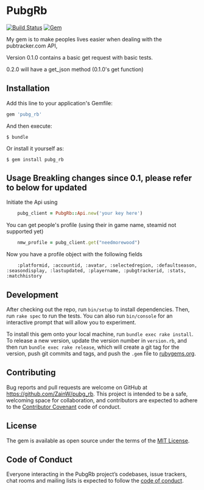 # PubgRb
[![Build Status](https://travis-ci.org/ZainW/pubg_rb.svg?branch=master)](https://travis-ci.org/ZainW/pubg_rb) [![Gem](https://img.shields.io/gem/dt/rails.svg)](https://rubygems.org/gems/pubg_rb)

My gem is to make peoples lives easier when dealing with the pubtracker.com API, 

Version 0.1.0 contains a basic get request with basic tests.

0.2.0 will have a get_json method (0.1.0's get function)

## Installation

Add this line to your application's Gemfile:

```ruby
gem 'pubg_rb'
```

And then execute:

    $ bundle

Or install it yourself as:

    $ gem install pubg_rb

## Usage Breakling changes since 0.1, please refer to below for updated

Initiate the Api using 
```ruby
    pubg_client = PubgRb::Api.new('your key here')
```

You can get people's profile (using their in game name, steamid not supported yet)  
```ruby
    nmw_profile = pubg_client.get("needmorewood")
```
Now you have a profile object with the following fields
```
    :platformid, :accountid, :avatar, :selectedregion, :defaultseason, :seasondisplay, :lastupdated, :playername, :pubgtrackerid, :stats, :matchhistory
```

## Development

After checking out the repo, run `bin/setup` to install dependencies. Then, run `rake spec` to run the tests. You can also run `bin/console` for an interactive prompt that will allow you to experiment.

To install this gem onto your local machine, run `bundle exec rake install`. To release a new version, update the version number in `version.rb`, and then run `bundle exec rake release`, which will create a git tag for the version, push git commits and tags, and push the `.gem` file to [rubygems.org](https://rubygems.org).

## Contributing

Bug reports and pull requests are welcome on GitHub at https://github.com/ZainW/pubg_rb. This project is intended to be a safe, welcoming space for collaboration, and contributors are expected to adhere to the [Contributor Covenant](http://contributor-covenant.org) code of conduct.

## License

The gem is available as open source under the terms of the [MIT License](http://opensource.org/licenses/MIT).

## Code of Conduct

Everyone interacting in the PubgRb project’s codebases, issue trackers, chat rooms and mailing lists is expected to follow the [code of conduct](https://github.com/ZainW/pubg_rb/blob/master/CODE_OF_CONDUCT.md).
